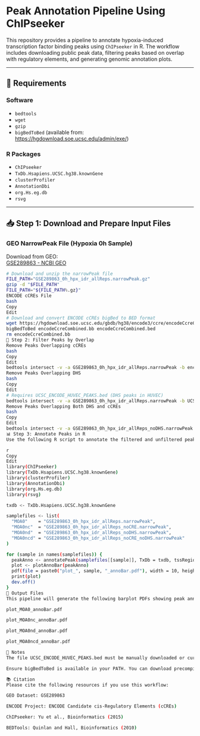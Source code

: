 # Peak Annotation Pipeline Using ChIPseeker

This repository provides a pipeline to annotate hypoxia-induced transcription factor binding peaks using `ChIPseeker` in R. The workflow includes downloading public peak data, filtering peaks based on overlap with regulatory elements, and generating genomic annotation plots.

---

## 🔧 Requirements

### Software
- `bedtools`
- `wget`
- `gzip`
- `bigBedToBed` (available from: https://hgdownload.soe.ucsc.edu/admin/exe/)

### R Packages
- `ChIPseeker`
- `TxDb.Hsapiens.UCSC.hg38.knownGene`
- `clusterProfiler`
- `AnnotationDbi`
- `org.Hs.eg.db`
- `rsvg`

---

## 📥 Step 1: Download and Prepare Input Files

### GEO NarrowPeak File (Hypoxia 0h Sample)

Download from GEO:  
[GSE289863 - NCBI GEO](https://www.ncbi.nlm.nih.gov/geo/query/acc.cgi?acc=GSE289863)

```bash
# Download and unzip the narrowPeak file
FILE_PATH="GSE289863_0h_hpx_idr_allReps.narrowPeak.gz"
gzip -d "$FILE_PATH"
FILE_PATH="${FILE_PATH%.gz}"
ENCODE cCREs File
bash
Copy
Edit
# Download and convert ENCODE cCREs bigBed to BED format
wget https://hgdownload.soe.ucsc.edu/gbdb/hg38/encode3/ccre/encodeCcreCombined.bb
bigBedToBed encodeCcreCombined.bb encodeCcreCombined.bed
rm encodeCcreCombined.bb
🧪 Step 2: Filter Peaks by Overlap
Remove Peaks Overlapping cCREs
bash
Copy
Edit
bedtools intersect -v -a GSE289863_0h_hpx_idr_allReps.narrowPeak -b encodeCcreCombined.bed > GSE289863_0h_hpx_idr_allReps_noCRE.narrowPeak
Remove Peaks Overlapping DHS
bash
Copy
Edit
# Requires UCSC_ENCODE_HUVEC_PEAKS.bed (DHS peaks in HUVEC)
bedtools intersect -v -a GSE289863_0h_hpx_idr_allReps.narrowPeak -b UCSC_ENCODE_HUVEC_PEAKS.bed > GSE289863_0h_hpx_idr_allReps_noDHS.narrowPeak
Remove Peaks Overlapping Both DHS and cCREs
bash
Copy
Edit
bedtools intersect -v -a GSE289863_0h_hpx_idr_allReps_noDHS.narrowPeak -b encodeCcreCombined.bed > GSE289863_0h_hpx_idr_allReps_noCRE_noDHS.narrowPeak
📊 Step 3: Annotate Peaks in R
Use the following R script to annotate the filtered and unfiltered peak sets and generate genomic distribution barplots.

r
Copy
Edit
library(ChIPseeker)
library(TxDb.Hsapiens.UCSC.hg38.knownGene)
library(clusterProfiler)
library(AnnotationDbi)
library(org.Hs.eg.db)
library(rsvg)

txdb <- TxDb.Hsapiens.UCSC.hg38.knownGene

samplefiles <- list(
  "MOA0"    = "GSE289863_0h_hpx_idr_allReps.narrowPeak",
  "MOA0nc"  = "GSE289863_0h_hpx_idr_allReps_noCRE.narrowPeak",
  "MOA0nd"  = "GSE289863_0h_hpx_idr_allReps_noDHS.narrowPeak",
  "MOA0ncd" = "GSE289863_0h_hpx_idr_allReps_noCRE_noDHS.narrowPeak"
)

for (sample in names(samplefiles)) {
  peakAnno <- annotatePeak(samplefiles[[sample]], TxDb = txdb, tssRegion = c(-200, 200), verbose = FALSE)
  plot <- plotAnnoBar(peakAnno)
  pdf(file = paste0("plot_", sample, "_annoBar.pdf"), width = 10, height = 6)
  print(plot)
  dev.off()
}
📁 Output Files
This pipeline will generate the following barplot PDFs showing peak annotation distributions:

plot_MOA0_annoBar.pdf

plot_MOA0nc_annoBar.pdf

plot_MOA0nd_annoBar.pdf

plot_MOA0ncd_annoBar.pdf

📌 Notes
The file UCSC_ENCODE_HUVEC_PEAKS.bed must be manually downloaded or curated from ENCODE DHS datasets in HUVEC cells.

Ensure bigBedToBed is available in your PATH. You can download precompiled binaries from: UCSC Tools

📚 Citation
Please cite the following resources if you use this workflow:

GEO Dataset: GSE289863

ENCODE Project: ENCODE Candidate cis-Regulatory Elements (cCREs)

ChIPseeker: Yu et al., Bioinformatics (2015)

BEDTools: Quinlan and Hall, Bioinformatics (2010)
